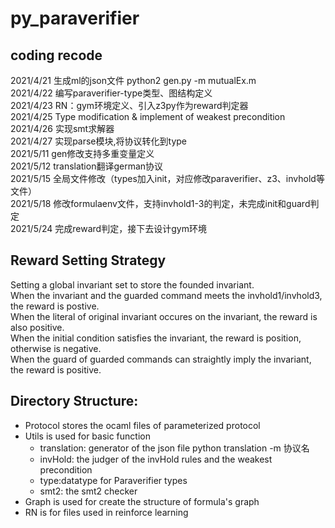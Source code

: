 # py_paraverifier


coding recode
---
2021/4/21 生成ml的json文件
python2 gen.py -m mutualEx.m <br>
2021/4/22 编写paraverifier-type类型、图结构定义<br>
2021/4/23 RN：gym环境定义、引入z3py作为reward判定器<br>
2021/4/25 Type modification & implement of weakest precondition<br>
2021/4/26 实现smt求解器<br>
2021/4/27 实现parse模块,将协议转化到type<br>
2021/5/11 gen修改支持多重变量定义<br>
2021/5/12 translation翻译german协议<br>
2021/5/15 全局文件修改（types加入init，对应修改paraverifier、z3、invhold等文件）<br>
2021/5/18 修改formulaenv文件，支持invhold1-3的判定，未完成init和guard判定<br>
2021/5/24 完成reward判定，接下去设计gym环境<br>

Reward Setting Strategy
---
Setting a global invariant set to store the founded invariant.<br>
When the invariant and the guarded command meets the invhold1/invhold3, the reward is postive.<br>
When the literal of original invariant occures on the invariant, the reward is also positive.<br>
When the initial condition satisfies the invariant, the reward is position, otherwise is negative.<br>
When the guard of guarded commands can straightly imply the invariant, the reward is positive.<br>



Directory Structure:
---
- Protocol stores the ocaml files of parameterized protocol<br>
- Utils is used for basic function<br>
     - translation: generator of the json file python translation -m 协议名
     - invHold: the judger of the invHold rules and the weakest precondition
     - type:datatype for Paraverifier types
     - smt2: the smt2 checker 
- Graph is used for create the structure of formula's graph<br>
- RN is for files used in reinforce learning <br>


